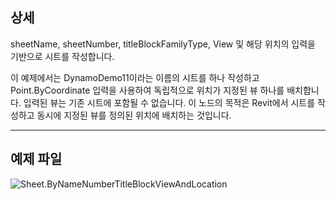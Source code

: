 ## 상세
sheetName, sheetNumber, titleBlockFamilyType, View 및 해당 위치의 입력을 기반으로 시트를 작성합니다.

이 예제에서는 DynamoDemo11이라는 이름의 시트를 하나 작성하고 Point.ByCoordinate 입력을 사용하여 독립적으로 위치가 지정된 뷰 하나를 배치합니다. 입력된 뷰는 기존 시트에 포함될 수 없습니다. 이 노드의 목적은 Revit에서 시트를 작성하고 동시에 지정된 뷰를 정의된 위치에 배치하는 것입니다.

___
## 예제 파일

![Sheet.ByNameNumberTitleBlockViewAndLocation](./Revit.Elements.Views.Sheet.ByNameNumberTitleBlockViewAndLocation_img.jpg)
